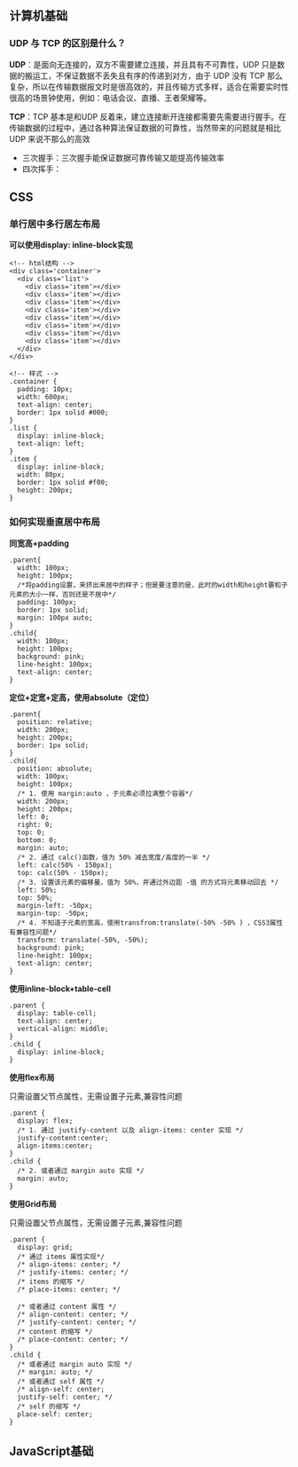 <!--
 * @Date: 2021-05-21 09:25:04
 * @FilePath: \learningNotes\frontInterviewProblem\前端问题回顾.md
-->
## 计算机基础
### UDP 与 TCP 的区别是什么？
**UDP**：是面向无连接的，双方不需要建立连接，并且具有不可靠性，UDP 只是数据的搬运工，不保证数据不丢失且有序的传递到对方，由于 UDP 没有 TCP 那么复杂，所以在传输数据报文时是很高效的，并且传输方式多样，适合在需要实时性很高的场景钟使用，例如：电话会议、直播、王者荣耀等。

**TCP**：TCP 基本是和UDP 反着来，建立连接断开连接都需要先需要进行握手。在传输数据的过程中，通过各种算法保证数据的可靠性，当然带来的问题就是相比 UDP 来说不那么的高效
- 三次握手：三次握手能保证数据可靠传输又能提高传输效率
- 四次挥手：
## CSS
### 单行居中多行居左布局

**可以使用display: inline-block实现**
```
<!-- html结构 -->
<div class='container'>
  <div class='list'>
    <div class='item'></div>
    <div class='item'></div>
    <div class='item'></div>
    <div class='item'></div>
    <div class='item'></div>
    <div class='item'></div>
    <div class='item'></div>
    <div class='item'></div>
  </div>
</div>

<!-- 样式 -->
.container {
  padding: 10px;
  width: 600px;
  text-align: center;
  border: 1px solid #000;
}
.list {
  display: inline-block;
  text-align: left;
}
.item {
  display: inline-block;
  width: 80px;
  border: 1px solid #f00;
  height: 200px;
}
```
### 如何实现垂直居中布局

**同宽高+padding**
```
.parent{
  width: 100px;
  height: 100px;
  /*将padding设置，来挤出来居中的样子；但是要注意的是，此时的width和height要和子元素的大小一样，否则还是不居中*/
  padding: 100px;
  border: 1px solid;
  margin: 100px auto;
}
.child{
  width: 100px;
  height: 100px;
  background: pink;
  line-height: 100px;
  text-align: center;
}
```
**定位+定宽+定高，使用absolute（定位）**
```
.parent{
  position: relative;
  width: 200px;
  height: 200px;
  border: 1px solid;
}
.child{
  position: absolute;
  width: 100px;
  height: 100px;
  /* 1. 使用 margin:auto ，子元素必须拉满整个容器*/
  width: 200px;
  height: 200px;
  left: 0;
  right: 0;
  top: 0;
  bottom: 0;
  margin: auto;
  /* 2. 通过 calc()函数，值为 50% 减去宽度/高度的一半 */
  left: calc(50% - 150px);
  top: calc(50% - 150px);
  /* 3. 设置该元素的偏移量，值为 50%，并通过外边距 -值 的方式将元素移动回去 */
  left: 50%;
  top: 50%;
  margin-left: -50px;
  margin-top: -50px;
  /* 4. 不知道子元素的宽高，使用transfrom:translate(-50% -50% ) ，CSS3属性有兼容性问题*/
  transform: translate(-50%, -50%);
  background: pink;
  line-height: 100px;
  text-align: center;
}
```
**使用inline-block+table-cell**
```
.parent {
  display: table-cell;
  text-align: center;
  vertical-align: middle;
}
.child {
  display: inline-block;
}
```
**使用flex布局**

只需设置父节点属性，无需设置子元素,兼容性问题
```
.parent {
  display: flex;
  /* 1. 通过 justify-content 以及 align-items: center 实现 */
  justify-content:center;
  align-items:center;
}
.child {
  /* 2. 或者通过 margin auto 实现 */
  margin: auto;
}
```
**使用Grid布局**

只需设置父节点属性，无需设置子元素,兼容性问题
```
.parent {
  display: grid;
  /* 通过 items 属性实现*/
  /* align-items: center; */
  /* justify-items: center; */
  /* items 的缩写 */
  /* place-items: center; */

  /* 或者通过 content 属性 */
  /* align-content: center; */
  /* justify-content: center; */
  /* content 的缩写 */
  /* place-content: center; */
}
.child {
  /* 或者通过 margin auto 实现 */
  /* margin: auto; */
  /* 或者通过 self 属性 */
  /* align-self: center;
  justify-self: center; */
  /* self 的缩写 */
  place-self: center;
}
```
## JavaScript基础
